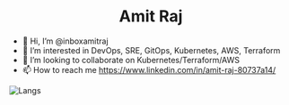 
   <h1 align="center">Amit Raj</h1>  

- 👋 Hi, I’m @inboxamitraj
- 👀 I’m interested in DevOps, SRE, GitOps, Kubernetes, AWS, Terraform
- 💞️ I’m looking to collaborate on Kubernetes/Terraform/AWS
- 📫 How to reach me https://www.linkedin.com/in/amit-raj-80737a14/  

![Langs](https://github-readme-stats.vercel.app/api/top-langs/?username=inboxamitraj&layout=compact&hide=html,css)

<!---
inboxamitraj/inboxamitraj is a ✨ special ✨ repository because its `README.md` (this file) appears on your GitHub profile.
You can click the Preview link to take a look at your changes.
--->
